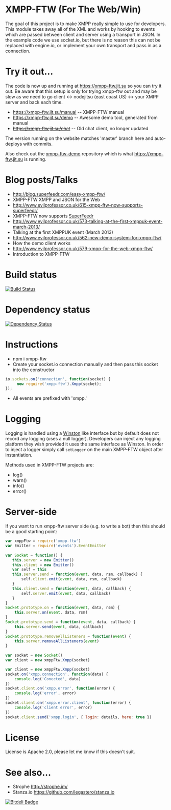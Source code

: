 # XMPP-FTW (For The Web/Win)

The goal of this project is to make XMPP really simple to use for developers. This module takes away all of the XML 
and works by hooking to events which are passed between client and server using a transport in JSON. In the example 
code we use socket.io, but there is no reason this can not be replaced with engine.io, or implement your own transport 
and pass in as a connection.

# Try it out...

The code is now up and running at https://xmpp-ftw.jit.su so you can try it out. Be aware that this 
setup is only for trying xmpp-ftw out and may be slow as we need to go client ↔ nodejitsu (east coast US) ↔  your XMPP server and back each time.

* https://xmpp-ftw.jit.su/manual -- XMPP-FTW manual
* https://xmpp-ftw.jit.su/demo -- Awesome demo tool, generated from manual
* <del>https://xmpp-ftw.jit.su/chat</del> -- Old chat client, no longer updated

The version running on the website matches 'master' branch here and auto-deploys with commits.

Also check out the [xmpp-ftw-demo](https://github.com/xmpp-ftw/xmpp-ftw-demo) repository which is what https://xmpp-ftw.jit.su is running.

# Blog posts/Talks

* http://blog.superfeedr.com/easy-xmpp-ftw/
 * XMPP-FTW XMPP and JSON for the Web
* http://www.evilprofessor.co.uk/615-xmpp-ftw-now-supports-superfeedr/
 * XMPP-FTW now supports [SuperFeedr](http://www.superfeedr.com)
* http://www.evilprofessor.co.uk/573-talking-at-the-first-xmppuk-event-march-2013/
 * Talking at the first XMPPUK event (March 2013) 
* http://www.evilprofessor.co.uk/562-new-demo-system-for-xmpp-ftw/
 * How the demo client works
* http://www.evilprofessor.co.uk/579-xmpp-for-the-web-xmpp-ftw/
 * Introduction to XMPP-FTW

# Build status

[![Build Status](https://secure.travis-ci.org/xmpp-ftw/xmpp-ftw.png)](http://travis-ci.org/xmpp-ftw/xmpp-ftw)

# Dependency status

[![Dependency Status](https://david-dm.org/xmpp-ftw/xmpp-ftw.png)](https://david-dm.org/xmpp-ftw/xmpp-ftw)

# Instructions

* npm i xmpp-ftw
* Create your socket.io connection manually and then pass this socket into the constructor

```javascript
io.sockets.on('connection', function(socket) {
     new require('xmpp-ftw').Xmpp(socket);       
});
```
* All events are prefixed with 'xmpp.'

# Logging

Logging is handled using a [Winston](https://github.com/flatiron/winston) like interface but by default 
does not record any logging (uses a null logger). Developers can inject any logging platform they wish 
provided it uses the same interface as Winston. In order to inject a logger simply call `setLogger` on 
the main XMPP-FTW object after instantiation.

Methods used in XMPP-FTW projects are:

* log()
* warn()
* info()
* error()

# Server-side

If you want to run xmpp-ftw server side (e.g. to write a bot) then this should be a good starting point:

```javascript
var xmppFtw = require('xmpp-ftw')
var Emitter = require('events').EventEmitter
 
var Socket = function() {
   this.server = new Emitter()
   this.client = new Emitter()
   var self = this
   this.server.send = function(event, data, rsm, callback) {
       self.client.emit(event, data, rsm, callback)
   }
   this.client.send = function(event, data, callback) {
       self.server.emit(event, data, callback)
   }
}
Socket.prototype.on = function(event, data, rsm) {
    this.server.on(event, data, rsm)
}
Socket.prototype.send = function(event, data, callback) {
    this.server.send(event, data, callback)
}
Socket.prototype.removeAllListeners = function(event) {
    this.server.removeAllListeners(event)
}
 
var socket = new Socket()
var client = new xmppFtw.Xmpp(socket)

var client = new xmppFtw.Xmpp(socket)
socket.on('xmpp.connection', function(data) {
    console.log('Conected', data)
})
socket.client.on('xmpp.error', function(error) {
    console.log('error', error)
})
socket.client.on('xmpp.error.client', function(error) {
    console.log('client error', error)
})
socket.client.send('xmpp.login', { login: details, here: true })
```

# License

License is Apache 2.0, please let me know if this doesn't suit.

# See also...

* Strophe http://strophe.im/
* Stanza.io https://github.com/legastero/stanza.io


[![Bitdeli Badge](https://d2weczhvl823v0.cloudfront.net/xmpp-ftw/xmpp-ftw/trend.png)](https://bitdeli.com/free "Bitdeli Badge")

